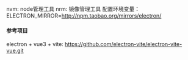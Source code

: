 nvm: node管理工具
nrm: 镜像管理工具
配置环境变量：
ELECTRON_MIRROR=http://npm.taobao.org/mirrors/electron/



#### 参考项目
electron + vue3 + vite: https://github.com/electron-vite/electron-vite-vue.git